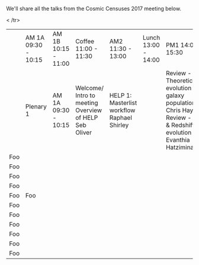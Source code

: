 We'll share all the talks from the Cosmic Censuses 2017 meeting below.

<table>
 <tr>
  <td> </td>
  <td>AM 1A  
09:30 - 10:15
</td>
  <td>AM 1B  
10:15 - 11:00
</td>
  <td>Coffee  
11:00
 -
 11:30
</td>
   <td>AM2  
11:30 - 13:00
</td>
  <td>Lunch  
13:00 - 14:00
</td>
  <td>PM1  
14:00 - 15:30
</td>
  <td>Tea  
15:30 - 16:00
</td>
   <td>PM2  
16:00 - 17:30*
</td>
 </tr>
  <tr>
   <td> </td>
  <td>Plenary 1
</td>
   <td>AM 1A  
09:30 - 10:15
</td>
   <td>Welcome/ Intro to meeting  
Overview of HELP  
Seb Oliver  
</td>
  <td>HELP 1: Masterlist workflow   
Raphael Shirley
</td>
   <td>   
</td>
  <td>Review - Theoretical evolution of galaxy populations  Chris Hayward  
Review - AGN & Redshift evolution  Evanthia Hatziminaoglou
</td>
  <td>PM1  
14:00 - 15:30
</td>
  <td>Tea  
15:30 - 16:00
</td>
   <td>PM2  
16:00 - 17:30*
</td>

   </tr>
   <tr>
   <td>Foo</td>
   </tr>
   <tr>
 <td>Foo</td>
 </tr>
  <tr>
 <td>Foo</td>
 </tr>
  <tr>
 <td>Foo</td>
 </tr>
  <tr>
  </tr>
  <tr>
 <td>Foo</td>
 < <td>Foo</td>/tr>
  <tr>
 <td>Foo</td>
 </tr>
  <tr>
 <td>Foo</td>
 </tr>
  <tr>
 <td>Foo</td>
 </tr>
  <tr>
 <td>Foo</td>
</tr>
  <tr>
 <td>Foo</td>
 </tr>
  <tr>
 <td>Foo</td>
 </tr>
</table> 
